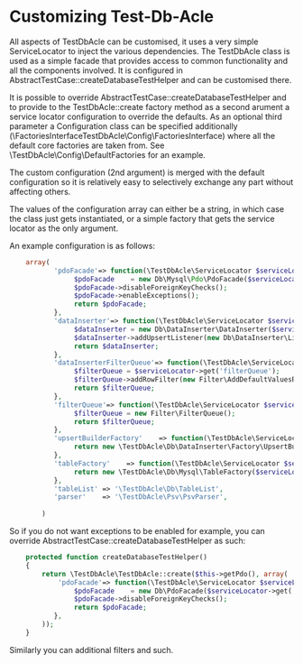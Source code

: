 Customizing Test-Db-Acle
========================

All aspects of TestDbAcle can be customised, it uses a very simple ServiceLocator to inject the various dependencies.
The TestDbAcle class is used as a simple facade that provides access to common functionality and all the components involved.
It is configured in AbstractTestCase::createDatabaseTestHelper and can be customised there.

It is possible to override AbstractTestCase::createDatabaseTestHelper and to provide to the TestDbAcle::create factory method as a second arument a service locator configuration to override the defaults.
As an optional third parameter a Configuration class can be specified additionally (\FactoriesInterfaceTestDbAcle\Config\FactoriesInterface) where all the default core factories are taken from.
See \TestDbAcle\Config\DefaultFactories for an example.


The custom configuration (2nd argument) is merged with the default configuration so it is relatively easy to selectively exchange any part without affecting others.

The values of the configuration array can either be a string, in which case the class just gets instantiated, or a simple factory that gets the service locator
as the only argument. 

An example configuration is as follows:

```php
    array(
           'pdoFacade'=> function(\TestDbAcle\ServiceLocator $serviceLocator) {
                $pdoFacade    = new Db\Mysql\Pdo\PdoFacade($serviceLocator->get('pdo'));
                $pdoFacade->disableForeignKeyChecks();
                $pdoFacade->enableExceptions();
                return $pdoFacade;
           },
           'dataInserter'=> function(\TestDbAcle\ServiceLocator $serviceLocator) {
                $dataInserter = new Db\DataInserter\DataInserter($serviceLocator->get('pdoFacade'), $serviceLocator->get('upsertBuilderFactory'));
                $dataInserter->addUpsertListener(new Db\DataInserter\Listeners\MysqlZeroPKListener($serviceLocator->get('pdoFacade'), $serviceLocator->get('tableList')));
                return $dataInserter;
           },
           'dataInserterFilterQueue'=> function(\TestDbAcle\ServiceLocator $serviceLocator) {
                $filterQueue = $serviceLocator->get('filterQueue');
                $filterQueue->addRowFilter(new Filter\AddDefaultValuesRowFilter($serviceLocator->get('tableList')));
                return $filterQueue;
           },
           'filterQueue'=> function(\TestDbAcle\ServiceLocator $serviceLocator) {
                $filterQueue = new Filter\FilterQueue();
                return $filterQueue;
           },
           'upsertBuilderFactory'    => function(\TestDbAcle\ServiceLocator $serviceLocator) {
                return new \TestDbAcle\Db\DataInserter\Factory\UpsertBuilderFactory($serviceLocator->get('pdoFacade'));
           },
           'tableFactory'    => function(\TestDbAcle\ServiceLocator $serviceLocator) {
                return new \TestDbAcle\Db\Mysql\TableFactory($serviceLocator->get('pdoFacade'));
           },
           'tableList' => '\TestDbAcle\Db\TableList',
           'parser'    => '\TestDbAcle\Psv\PsvParser',
                   
        )
```


So if you do not want exceptions to be enabled for example, you can override AbstractTestCase::createDatabaseTestHelper as such:
```php
    protected function createDatabaseTestHelper()
    {
        return \TestDbAcle\TestDbAcle::create($this->getPdo(), array(
            'pdoFacade'=> function(\TestDbAcle\ServiceLocator $serviceLocator) {
                $pdoFacade    = new Db\PdoFacade($serviceLocator->get('pdo'));
                $pdoFacade->disableForeignKeyChecks();
                return $pdoFacade;
           },
        ));
    }
```

Similarly you can additional filters and such.